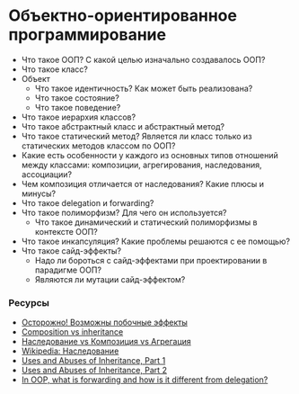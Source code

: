 # Объектно-ориентированное программирование

* Что такое ООП? С какой целью изначально создавалось ООП?
* Что такое класс?
* Объект
  * Что такое идентичность? Как может быть реализована? 
  * Что такое состояние?
  * Что такое поведение?
* Что такое иерархия классов?
* Что такое абстрактный класс и абстрактный метод?
* Что такое статический метод? Является ли класс только из статических методов классом по ООП?
* Какие есть особенности у каждого из основных типов отношений между классами: композиции, агрегирования, наследования, ассоциации?
* Чем композиция отличается от наследования? Какие плюсы и минусы?
* Что такое delegation и forwarding?
* Что такое полиморфизм? Для чего он используется?
  * Что такое динамический и статический полиморфизмы в контексте ООП?
* Что такое инкапсуляция? Какие проблемы решаются с ее помощью?
* Что такое сайд-эффекты?
  * Надо ли бороться с сайд-эффектами при проектировании в парадигме ООП?
  * Являются ли мутации сайд-эффектом?

### Ресурсы

* [Осторожно! Возможны побочные эффекты](https://blog.csssr.com/ru/article/side-effects/)
* [Composition vs inheritance](https://javarevisited.blogspot.com/2013/06/why-favor-composition-over-inheritance-java-oops-design.html)
* [Наследование vs Композиция vs Агрегация](http://sergeyteplyakov.blogspot.com/2012/12/vs-vs.html)
* [Wikipedia: Наследование](https://ru.wikipedia.org/wiki/%D0%98%D0%BD%D0%BA%D0%B0%D0%BF%D1%81%D1%83%D0%BB%D1%8F%D1%86%D0%B8%D1%8F_(%D0%BF%D1%80%D0%BE%D0%B3%D1%80%D0%B0%D0%BC%D0%BC%D0%B8%D1%80%D0%BE%D0%B2%D0%B0%D0%BD%D0%B8%D0%B5))
* [Uses and Abuses of Inheritance, Part 1](http://www.gotw.ca/publications/mill06.htm)
* [Uses and Abuses of Inheritance, Part 2](http://www.gotw.ca/publications/mill07.htm)
* [In OOP, what is forwarding and how is it different from delegation?](https://stackoverflow.com/questions/7816011/in-oop-what-is-forwarding-and-how-is-it-different-from-delegation)